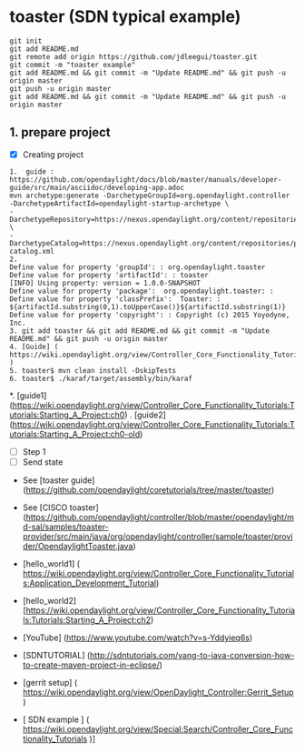 # toaster (SDN typical example)

```
git init
git add README.md
git remote add origin https://github.com/jdleegui/toaster.git
git commit -m "toaster example"
git add README.md && git commit -m "Update README.md" && git push -u origin master
git push -u origin master
git add README.md && git commit -m "Update README.md" && git push -u origin master
```
## 1. prepare project
- [x] Creating project
```
1.  guide : https://github.com/opendaylight/docs/blob/master/manuals/developer-guide/src/main/asciidoc/developing-app.adoc
mvn archetype:generate -DarchetypeGroupId=org.opendaylight.controller -DarchetypeArtifactId=opendaylight-startup-archetype \
-DarchetypeRepository=https://nexus.opendaylight.org/content/repositories/public/ \
-DarchetypeCatalog=https://nexus.opendaylight.org/content/repositories/public/archetype-catalog.xml 
2. 
Define value for property 'groupId': : org.opendaylight.toaster
Define value for property 'artifactId': : toaster
[INFO] Using property: version = 1.0.0-SNAPSHOT
Define value for property 'package':  org.opendaylight.toaster: : 
Define value for property 'classPrefix':  Toaster: : ${artifactId.substring(0,1).toUpperCase()}${artifactId.substring(1)}
Define value for property 'copyright': : Copyright (c) 2015 Yoyodyne, Inc.  
3. git add toaster && git add README.md && git commit -m "Update README.md" && git push -u origin master
4. [Guide] ( https://wiki.opendaylight.org/view/Controller_Core_Functionality_Tutorials:Tutorials:Starting_A_Project:ch0#Introduction )
5. toaster$ mvn clean install -DskipTests
6. toaster$ ./karaf/target/assembly/bin/karaf 
```
*. [guide1] (https://wiki.opendaylight.org/view/Controller_Core_Functionality_Tutorials:Tutorials:Starting_A_Project:ch0)
 . [guide2] (https://wiki.opendaylight.org/view/Controller_Core_Functionality_Tutorials:Tutorials:Starting_A_Project:ch0-old)
- [ ] Step 1
- [ ] Send state

- See [toaster guide] (https://github.com/opendaylight/coretutorials/tree/master/toaster)
- See [CISCO toaster] (https://github.com/opendaylight/controller/blob/master/opendaylight/md-sal/samples/toaster-provider/src/main/java/org/opendaylight/controller/sample/toaster/provider/OpendaylightToaster.java)
- [hello_world1] ( https://wiki.opendaylight.org/view/Controller_Core_Functionality_Tutorials:Application_Development_Tutorial)
- [hello_world2] [https://wiki.opendaylight.org/view/Controller_Core_Functionality_Tutorials:Tutorials:Starting_A_Project:ch2)
- [YouTube] (https://www.youtube.com/watch?v=s-Yddyieq6s)
- [SDNTUTORIAL] (http://sdntutorials.com/yang-to-java-conversion-how-to-create-maven-project-in-eclipse/)

- [gerrit setup] ( https://wiki.opendaylight.org/view/OpenDaylight_Controller:Gerrit_Setup )
- [ SDN example ] (  https://wiki.opendaylight.org/view/Special:Search/Controller_Core_Functionality_Tutorials )]
